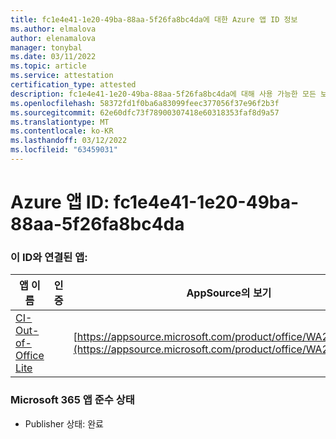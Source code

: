 ```yaml
---
title: fc1e4e41-1e20-49ba-88aa-5f26fa8bc4da에 대한 Azure 앱 ID 정보
ms.author: elmalova
author: elenamalova
manager: tonybal
ms.date: 03/11/2022
ms.topic: article
ms.service: attestation
certification_type: attested
description: fc1e4e41-1e20-49ba-88aa-5f26fa8bc4da에 대해 사용 가능한 모든 보안 및 규정 준수 정보
ms.openlocfilehash: 58372fd1f0ba6a83099feec377056f37e96f2b3f
ms.sourcegitcommit: 62e60dfc73f78900307418e60318353faf8d9a57
ms.translationtype: MT
ms.contentlocale: ko-KR
ms.lasthandoff: 03/12/2022
ms.locfileid: "63459031"
---
```

# <a name="azure-app-id-fc1e4e41-1e20-49ba-88aa-5f26fa8bc4da"></a>Azure 앱 ID: fc1e4e41-1e20-49ba-88aa-5f26fa8bc4da


### <a name="apps-associated-with-this-id"></a>이 ID와 연결된 앱:
| **앱 이름** | **인증** | **AppSource의 보기** |
|--------------|---------------|-----------------------|
| [CI-Out-of-Office Lite](../forward/WA200002748) |  | [https://appsource.microsoft.com/product/office/WA200002748](https://appsource.microsoft.com/product/office/WA200002748) |

### <a name="microsoft-365-app-compliance-status"></a>Microsoft 365 앱 준수 상태
- Publisher 상태: 완료
